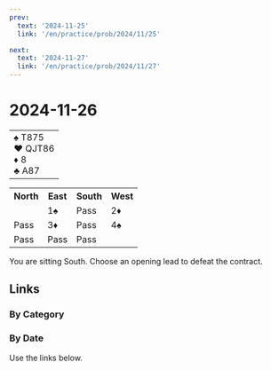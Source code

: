 ```yaml
---
prev:
  text: '2024-11-25'
  link: '/en/practice/prob/2024/11/25'

next:
  text: '2024-11-27'
  link: '/en/practice/prob/2024/11/27'
---
```


# 2024-11-26

<table class="hand">
	<tr>
		<td>♠ T875<br>♥ QJT86<br>♦ 8<br>♣ A87</td>
	</tr>
</table>

<table class="auction">
	<tr>
		<th>North</th>
		<th>East</th>
		<th>South</th>
		<th>West</th>
	</tr>
	<tr>
		<td></td>
		<td>1♠</td>
		<td>Pass</td>
		<td>2♦</td>
	</tr>
	<tr>
		<td>Pass</td>
		<td>3♦</td>
		<td>Pass</td>
		<td>4♠</td>
	</tr>
	<tr>
		<td>Pass</td>
		<td>Pass</td>
		<td>Pass</td>
		<td></td>
	</tr>
</table>

You are sitting South. Choose an opening lead to defeat the contract.

## Links

[<Badge type="tip" text="Check Solution"/>](/en/learning/prob/2024/11/26)

### By Category

[<Badge type="tip" text="<--"/>](/en/practice/prob/2024/11/23)
[<Badge type="tip" text="Calendar"/>](/en/practice/calendar/2024/11)
[<Badge type="tip" text="-->"/>](/en/practice/prob/2024/12/03)

### By Date

Use the links below.